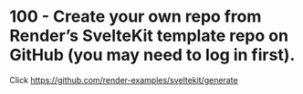 # 100 - Create your own repo from Render’s SvelteKit template repo on GitHub (you may need to log in first).

Click https://github.com/render-examples/sveltekit/generate
